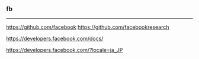 ### fb

---
https://github.com/facebook
https://github.com/facebookresearch


https://developers.facebook.com/docs/

https://developers.facebook.com/?locale=ja_JP


























